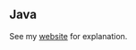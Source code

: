 ## Java

See my [website](https://valliammai-subramanian.github.io//portfolio/Java/) for explanation.
